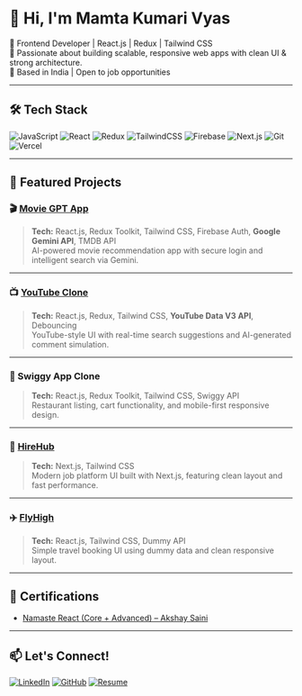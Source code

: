 # 👋 Hi, I'm Mamta Kumari Vyas

🚀 Frontend Developer | React.js | Redux | Tailwind CSS  
🎯 Passionate about building scalable, responsive web apps with clean UI & strong architecture.  
📍 Based in India | Open to job opportunities

---

## 🛠️ Tech Stack
![JavaScript](https://img.shields.io/badge/-JavaScript-black?style=flat-square&logo=javascript)
![React](https://img.shields.io/badge/-React-blue?style=flat-square&logo=react)
![Redux](https://img.shields.io/badge/-Redux-purple?style=flat-square&logo=redux)
![TailwindCSS](https://img.shields.io/badge/-TailwindCSS-38b2ac?style=flat-square&logo=tailwind-css)
![Firebase](https://img.shields.io/badge/-Firebase-orange?style=flat-square&logo=firebase)
![Next.js](https://img.shields.io/badge/-Next.js-black?style=flat-square&logo=next.js)
![Git](https://img.shields.io/badge/-Git-black?style=flat-square&logo=git)
![Vercel](https://img.shields.io/badge/-Vercel-black?style=flat-square&logo=vercel)

---

## 📂 Featured Projects

### 🎬 [Movie GPT App](https://movie-gpt-94687.web.app)  
> **Tech:** React.js, Redux Toolkit, Tailwind CSS, Firebase Auth, **Google Gemini API**, TMDB API  
AI-powered movie recommendation app with secure login and intelligent search via Gemini.

---

### 📺 [YouTube Clone](https://roaring-twilight-7ffa8d.netlify.app)  
> **Tech:** React.js, Redux, Tailwind CSS, **YouTube Data V3 API**, Debouncing  
YouTube-style UI with real-time search suggestions and AI-generated comment simulation.

---

### 🍔 Swiggy App Clone  
> **Tech:** React.js, Redux Toolkit, Tailwind CSS, Swiggy API  
Restaurant listing, cart functionality, and mobile-first responsive design.

---

### 💼 [HireHub](https://hire-hub-nine.vercel.app)  
> **Tech:** Next.js, Tailwind CSS  
Modern job platform UI built with Next.js, featuring clean layout and fast performance.

---

### ✈️ [FlyHigh](https://flyhigh-6b870.web.app)  
> **Tech:** React.js, Tailwind CSS, Dummy API  
Simple travel booking UI using dummy data and clean responsive layout.

---

## 📜 Certifications  
- [Namaste React (Core + Advanced) – Akshay Saini](https://namastedev.com/mamtavyas1990/certificates/namaste-react)

---

## 📫 Let's Connect!
[![LinkedIn](https://img.shields.io/badge/-LinkedIn-blue?style=flat-square&logo=linkedin)](https://www.linkedin.com/in/mamtavyas)
[![GitHub](https://img.shields.io/badge/-GitHub-black?style=flat-square&logo=github)](https://github.com/mamta-vyas)
[![Resume](https://img.shields.io/badge/-Resume-success?style=flat-square)](https://github.com/mamta-vyas/mamta-vyas/blob/main/finalresume.pdf)
